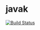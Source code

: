 # javak
[![Build Status](http://localhost:9090/buildStatus/icon?job=javak)](http://localhost:9090/job/javak/)
